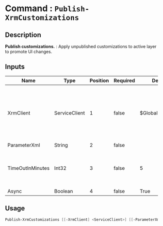 # Command : `Publish-XrmCustomizations` 

## Description

**Publish customizations.** : Apply unpublished customizations to active layer to promote UI changes.

## Inputs

Name|Type|Position|Required|Default|Description
----|----|--------|--------|-------|-----------
XrmClient|ServiceClient|1|false|$Global:XrmClient|Xrm connector initialized to target instance. Use latest one by default. (Dataverse ServiceClient)
ParameterXml|String|2|false||
TimeOutInMinutes|Int32|3|false|5|Specify timeout duration in minute. (Default : 5 min)
Async|Boolean|4|false|True|


## Usage

```Powershell 
Publish-XrmCustomizations [[-XrmClient] <ServiceClient>] [[-ParameterXml] <String>] [[-TimeOutInMinutes] <Int32>] [[-Async] <Boolean>] [<CommonParameters>]
``` 


